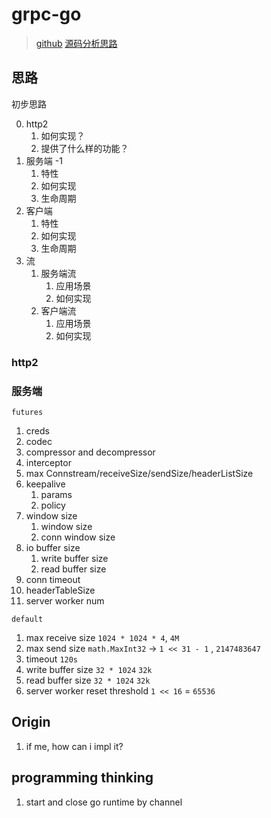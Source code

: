 # grpc-go

> [github](https://github.com/grpc/grpc-go)
> [源码分析思路](https://zhuanlan.zhihu.com/p/384472676)

## 思路

初步思路

0. http2
   1. 如何实现？
   2. 提供了什么样的功能？
1. 服务端   -1
   1. 特性
   2. 如何实现
   3. 生命周期
2. 客户端
   1. 特性
   2. 如何实现
   3. 生命周期
3. 流
   1. 服务端流
      1. 应用场景
      2. 如何实现
   2. 客户端流
      1. 应用场景
      2. 如何实现

### http2

### 服务端

`futures`

1. creds
2. codec
3. compressor and decompressor
4. interceptor
5. max Connstream/receiveSize/sendSize/headerListSize
6. keepalive
   1. params
   2. policy
7. window size
   1. window size
   2. conn window size
8. io buffer size
   1. write buffer size
   2. read buffer size
9. conn timeout
10. headerTableSize
11. server worker num

`default`

1. max receive size `1024 * 1024 * 4`, `4M`
2. max send size `math.MaxInt32` -> `1 << 31 - 1` , `2147483647`
3. timeout `120s`
4. write buffer size `32 * 1024` `32k`
5. read buffer size `32 * 1024` `32k`
6. server worker reset threshold `1 << 16` = `65536`

## Origin

1. if me, how can i impl it?

## programming thinking

1. start and close go runtime by channel
